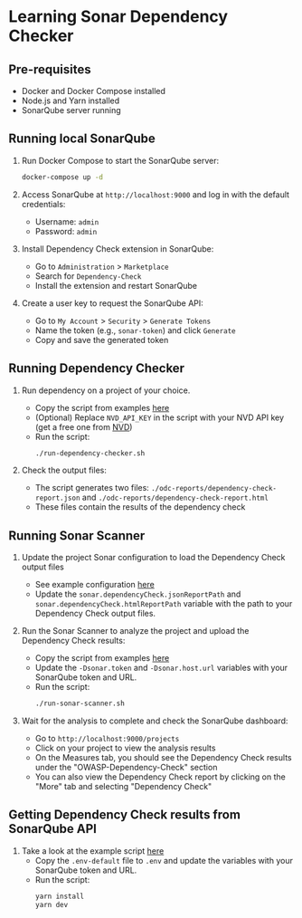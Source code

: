 # Learning Sonar Dependency Checker

## Pre-requisites

- Docker and Docker Compose installed
- Node.js and Yarn installed
- SonarQube server running

## Running local SonarQube

1. Run Docker Compose to start the SonarQube server:
    ```bash
    docker-compose up -d
    ```

1. Access SonarQube at `http://localhost:9000` and log in with the default credentials:
    - Username: `admin`
    - Password: `admin`

1. Install Dependency Check extension in SonarQube:
    - Go to `Administration` > `Marketplace`
    - Search for `Dependency-Check`
    - Install the extension and restart SonarQube

1. Create a user key to request the SonarQube API:
    - Go to `My Account` > `Security` > `Generate Tokens`
    - Name the token (e.g., `sonar-token`) and click `Generate`
    - Copy and save the generated token

## Running Dependency Checker

1. Run dependency on a project of your choice.
    - Copy the script from examples [here](./examples/run-dependency-checker.sh)
    - (Optional) Replace `NVD_API_KEY` in the script with your NVD API key (get a free one from [NVD](https://nvd.nist.gov/developers/request-an-api-key))
    - Run the script:
        ```bash
        ./run-dependency-checker.sh
        ```

1. Check the output files:
    - The script generates two files: `./odc-reports/dependency-check-report.json` and `./odc-reports/dependency-check-report.html`
    - These files contain the results of the dependency check

## Running Sonar Scanner

1. Update the project Sonar configuration to load the Dependency Check output files
    - See example configuration [here](./examples/example-sonar-project.properties)
    - Update the `sonar.dependencyCheck.jsonReportPath` and `sonar.dependencyCheck.htmlReportPath` variable with the path to your Dependency Check output files.

1. Run the Sonar Scanner to analyze the project and upload the Dependency Check results:
    - Copy the script from examples [here](./examples/run-sonar-scanner.sh)
    - Update the `-Dsonar.token` and `-Dsonar.host.url` variables with your SonarQube token and URL.
    - Run the script:
        ```bash
        ./run-sonar-scanner.sh
        ```

1. Wait for the analysis to complete and check the SonarQube dashboard:
    - Go to `http://localhost:9000/projects`
    - Click on your project to view the analysis results
    - On the Measures tab, you should see the Dependency Check results under the "OWASP-Dependency-Check" section
    - You can also view the Dependency Check report by clicking on the "More" tab and selecting "Dependency Check"

## Getting Dependency Check results from SonarQube API

1. Take a look at the example script [here](./src/index.ts)
    - Copy the `.env-default` file to `.env` and update the variables with your SonarQube token and URL.
    - Run the script:
        ```bash
        yarn install
        yarn dev
        ```
